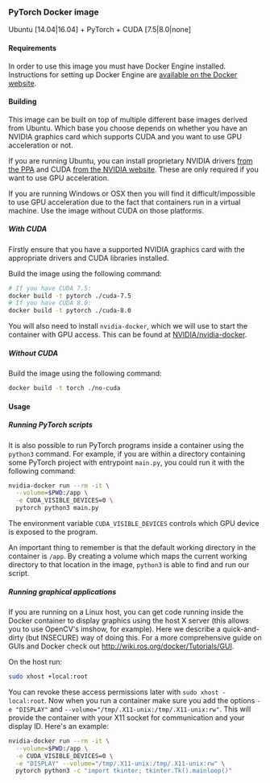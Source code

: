 ### PyTorch Docker image

Ubuntu [14.04|16.04] + PyTorch + CUDA [7.5|8.0|none]


#### Requirements

In order to use this image you must have Docker Engine installed. Instructions
for setting up Docker Engine are
[available on the Docker website](https://docs.docker.com/engine/installation/).

#### Building

This image can be built on top of multiple different base images derived from
Ubuntu. Which base you choose depends on whether you have an NVIDIA
graphics card which supports CUDA and you want to use GPU acceleration or not.

If you are running Ubuntu, you can install proprietary NVIDIA drivers
[from the PPA](https://launchpad.net/~graphics-drivers/+archive/ubuntu/ppa)
and CUDA [from the NVIDIA website](https://developer.nvidia.com/cuda-downloads).
These are only required if you want to use GPU acceleration.

If you are running Windows or OSX then you will find it difficult/impossible to
use GPU acceleration due to the fact that containers run in a virtual machine.
Use the image without CUDA on those platforms.

##### With CUDA

Firstly ensure that you have a supported NVIDIA graphics card with the
appropriate drivers and CUDA libraries installed.

Build the image using the following command:

```sh
# If you have CUDA 7.5:
docker build -t pytorch ./cuda-7.5
# If you have CUDA 8.0:
docker build -t pytorch ./cuda-8.0
```

You will also need to install `nvidia-docker`, which we will use to start the
container with GPU access. This can be found at
[NVIDIA/nvidia-docker](https://github.com/NVIDIA/nvidia-docker).

##### Without CUDA

Build the image using the following command:

```sh
docker build -t torch ./no-cuda
```

#### Usage

##### Running PyTorch scripts

It is also possible to run PyTorch programs inside a container using the
`python3` command. For example, if you are within a directory containing
some PyTorch project with entrypoint `main.py`, you could run it with
the following command:

```sh
nvidia-docker run --rm -it \
  --volume=$PWD:/app \
  -e CUDA_VISIBLE_DEVICES=0 \
  pytorch python3 main.py
```

The environment variable `CUDA_VISIBLE_DEVICES` controls which GPU device is
exposed to the program.

An important thing to remember is that the default working directory in the
container is `/app`. By creating a volume which maps the current
working directory to that location in the image, `python3` is able to find and
run our script.

##### Running graphical applications

If you are running on a Linux host, you can get code running inside the Docker
container to display graphics using the host X server (this allows you to use
OpenCV's imshow, for example). Here we describe a quick-and-dirty (but INSECURE)
way of doing this. For a more comprehensive guide on GUIs and Docker check out
http://wiki.ros.org/docker/Tutorials/GUI.

On the host run:

```sh
sudo xhost +local:root
```

You can revoke these access permissions later with `sudo xhost -local:root`.
Now when you run a container make sure you add the options `-e "DISPLAY"` and
`--volume="/tmp/.X11-unix:/tmp/.X11-unix:rw"`. This will provide the container
with your X11 socket for communication and your display ID. Here's an
example:

```sh
nvidia-docker run --rm -it \
  --volume=$PWD:/app \
  -e CUDA_VISIBLE_DEVICES=0 \
  -e "DISPLAY" --volume="/tmp/.X11-unix:/tmp/.X11-unix:rw" \
  pytorch python3 -c "import tkinter; tkinter.Tk().mainloop()"
```
